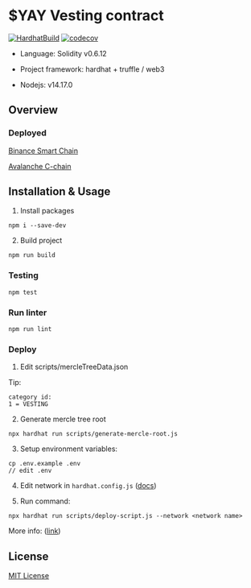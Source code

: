 # $YAY Vesting contract

[![HardhatBuild](https://github.com/YAY-Games/vesting-contract/actions/workflows/testing.yaml/badge.svg)](https://github.com/YAY-Games/vesting-contract/actions/workflows/testing.yaml)
[![codecov](https://codecov.io/gh/YAY-Games/vesting-contract/branch/master/graph/badge.svg?token=sdsAmkTzOF)](https://codecov.io/gh/YAY-Games/vesting-contract)

- Language: Solidity v0.6.12

- Project framework: hardhat + truffle / web3

- Nodejs: v14.17.0

## Overview

### Deployed

[Binance Smart Chain](https://bscscan.com/address/0xd1b783336E0495B1d22EF8Ca8aC1b7b89C997c44#code)

[Avalanche C-chain](https://cchain.explorer.avax.network/address/0x9297c0833050B2fB2dBf5e285095BA4a2B342c68/transactions)

## Installation & Usage

1. Install packages
```
npm i --save-dev
```

2. Build project
```
npm run build
```

### Testing

```
npm test
```

### Run linter

```
npm run lint
```

### Deploy

1. Edit scripts/mercleTreeData.json

Tip:
```
category id:
1 = VESTING
```

2. Generate mercle tree root
```
npx hardhat run scripts/generate-mercle-root.js
```

3. Setup environment variables:
```
cp .env.example .env
// edit .env
```

4. Edit network in ```hardhat.config.js``` ([docs](https://hardhat.org/config/))

5. Run command:
```
npx hardhat run scripts/deploy-script.js --network <network name>
```

More info: ([link](https://docs.google.com/spreadsheets/d/1Dl3pxKKNMflSSM5MUe-cJdQMooIXXRIo/edit?usp=sharing&ouid=111440494197941322385&rtpof=true&sd=true))



## License

[MIT License](./LICENSE)
